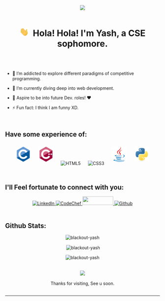 <div align="center">
  
<img src="https://readme-typing-svg.herokuapp.com?color=FF0000&size=18&center=true&lines=&#9774;+Gonna+become+Red+Coder+One+Day!" align="center" height="250px"/>
</div>   


<br>
<div align="center"><h1> <img src="https://github.com/ABSphreak/ABSphreak/blob/master/gifs/Hi.gif" width="30px">&nbsp Hola! Hola! I'm Yash, a CSE sophomore.<h1></div>  
<br>
  
- 🔭 I’m addicted to explore different paradigms of competitive programming.
  

- 🌱 I’m currently diving deep into web development.
  

- 🌻 Aspire to be into future Dev. roles! ❤
  

- ⚡ Fun fact: I think I am funny XD.
  
  
<br/>  

## Have some experience of: 
<div align="center">  
<img style="margin: 10px" src="https://raw.githubusercontent.com/devicons/devicon/master/icons/c/c-original.svg" alt="C" height="50" />  
<img style="margin: 10px" src="https://raw.githubusercontent.com/devicons/devicon/master/icons/cplusplus/cplusplus-original.svg" alt="C++" height="50" />  
<img style="margin: 10px" src="https://img.icons8.com/color/50/000000/html-5--v1.png" alt="HTML5" height="53" />  
<img style="margin: 10px" src="https://img.icons8.com/color/50/000000/css3.png" alt="CSS3" height="53" />  

 <img style="margin: 10px" src="https://raw.githubusercontent.com/devicons/devicon/master/icons/java/java-original.svg" alt="Java" height="50" /> 
 <img style="margin: 10px" src="https://raw.githubusercontent.com/devicons/devicon/master/icons/python/python-original.svg" alt="Python" height="50" /> 
</div>
<br/>  


## I'll Feel fortunate to connect with you: 
<div align="center">
<a href="https://www.linkedin.com/in/yash-kumar-9798641bb" target="_blank"><img src=https://img.shields.io/badge/LinkedIn-0077B5?style=for-the-badge&logo=linkedin&logoColor=white alt=LinkedIn style="margin-bottom: 5px;" />
</a>
<a href="https://www.codechef.com/users/blackout_yash" target="_blank">
<img src=https://img.shields.io/badge/-CodeChef-5B4638?style=for-the-badge&logo=CodeChef&logoColor=white alt=CodeChef style="margin-bottom: 5px;" />
</a>
<a href="https://codeforces.com/profile/blackout_yash" target="_blank">
<img src=https://codeforces.org/s/23416/images/codeforces-logo-with-telegram.png height="28" width="100" style="margin-bottom: 5px" />
</a>
<a href="https://github.com/blackout-yash" target="_blank">
<img src=https://img.shields.io/badge/GitHub-100000?style=for-the-badge&logo=github&logoColor=white alt=Github style="margin-bottom: 5px;" />
</a>  
</div>  
<br/>  


## Github Stats:
<div align="center">
  <p><img align="centre" src="https://github-readme-stats.vercel.app/api/top-langs?username=blackout-yash&show_icons=true&locale=en&layout=compact" alt="blackout-yash" /></p>

  <p>&nbsp;<img align="center" src="https://github-readme-stats.vercel.app/api?username=blackout-yash&show_icons=true&locale=en" alt="blackout-yash" /></p>

  <p><img align="center" src="https://github-readme-streak-stats.herokuapp.com/?user=blackout-yash&" alt="blackout-yash" /></p>
</div>


<br/>  

<div align="center">
<img src="https://komarev.com/ghpvc/?username=blackout-yash&&style=flat-square" align="center" />
</div>  
  

<br/>  

<div align="center"> Thanks for visiting, See u soon.</div>
<br />

----
